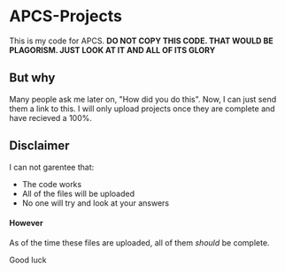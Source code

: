 # APCS-Projects
This is my code for APCS. **DO NOT COPY THIS CODE. THAT WOULD BE PLAGORISM. JUST LOOK AT IT AND ALL OF ITS GLORY**
## But why
Many people ask me later on, "How did you do this". Now, I can just send them a link to this. I will only upload projects once they are complete and have recieved a 100%.
## Disclaimer
I can not garentee that:
- The code works
- All of the files will be uploaded
- No one will try and look at your answers

#### However
As of the time these files are uploaded, all of them *should* be complete.

Good luck
